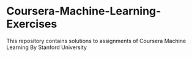 # Coursera-Machine-Learning-Exercises
This repository contains solutions to assignments of Coursera Machine Learning By Stanford University
